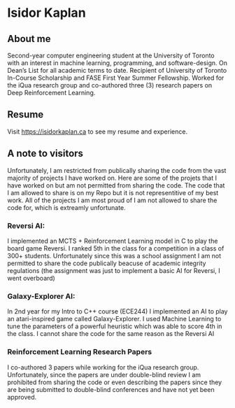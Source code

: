 # Isidor Kaplan
## About me
Second-year computer engineering student at the University of Toronto with an interest in machine learning, programming, and software-design. On Dean’s List for all academic terms to date. Recipient of University of Toronto In-Course Scholarship and FASE First Year Summer Fellowship. Worked for the iQua research group and co-authored three (3) research papers on Deep Reinforcement Learning.

## Resume
Visit https://isidorkaplan.ca to see my resume and experience.

## A note to visitors
Unfortunately, I am restricted from publically sharing the code from the vast majority of projects I have worked on. Here are some of the projets that I have worked on but am not permitted from sharing the code. The code that I am allowed to share is on my Repo but it is not representitive of my best work. All of the projects I am most proud of I am not allowed to share the code for, which is extreamly unfortunate. 

### Reversi AI: 
I implemented an MCTS + Reinforcement Learning model in C to play the board game Reversi. I ranked 5th in the class for a competition in a class of 300+ students. Unfortunately since this was a school assignment I am not permitted to share the code publically beacuse of academic integrity regulations (the assignment was just to implement a basic AI for Reversi, I went overboard)
### Galaxy-Explorer AI: 
In 2nd year for my Intro to C++ course (ECE244) I implemented an AI to play an atari-inspired game called Galaxy-Explorer. I used Machine Learning to tune the parameters of a powerful heuristic which was able to score 4th in the class. I cannot share the code for the same reason as the Reversi AI
### Reinforcement Learning Research Papers
I co-authored 3 papers while working for the iQua research group. Unfortunately, since the papers are under double-blind review I am prohibited from sharing the code or even describing the papers since they are being submitted to double-blind conferences and have not yet been approved. 


